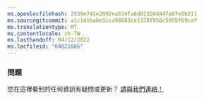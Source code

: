```yaml
---
ms.openlocfilehash: 2530e741e2892ea534fa6d01324d447a87e0b211
ms.sourcegitcommit: a1c141babe5cca98683ce1378f956c5955fb9caf
ms.translationtype: MT
ms.contentlocale: zh-TW
ms.lasthandoff: 04/12/2022
ms.locfileid: "64821606"
---
```

### <a name="questions"></a>問題

您在這裡看到的任何資訊有疑問或更新？ <a href="https://aka.ms/AppComplianceQuestions" target="_blank">請與我們連絡！</a>